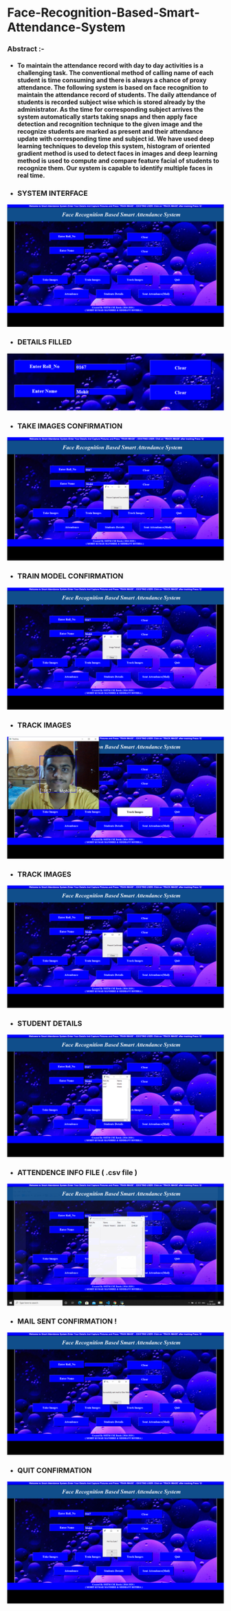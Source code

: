 # Face-Recognition-Based-Smart-Attendance-System

### Abstract :- 
- #### To maintain the attendance record with day to day activities is a challenging task. The conventional method of calling name of each student is time consuming and there is always a chance of proxy attendance. The following system is based on face recognition to maintain the attendance record of students. The daily attendance of students is recorded subject wise which is stored already by the administrator. As the time for corresponding subject arrives the system automatically starts taking snaps and then apply face detection and recognition technique to the given image and the recognize students are marked as present and their attendance update with corresponding time and subject id. We have used deep learning techniques to develop this system, histogram of oriented gradient method is used to detect faces in images and deep learning method is used to compute and compare feature facial of students to recognize them. Our system is capable to identify multiple faces in real time.

- ### SYSTEM INTERFACE 

![alt text](https://github.com/MohitKumarMandhre/Face-Recognition-Based-Smart-Attendance-System/blob/master/image_set/inetr.PNG)

- ### DETAILS FILLED

![alt text](https://github.com/MohitKumarMandhre/Face-Recognition-Based-Smart-Attendance-System/blob/master/image_set/det_fill.PNG)

- ### TAKE IMAGES CONFIRMATION

![alt text](https://github.com/MohitKumarMandhre/Face-Recognition-Based-Smart-Attendance-System/blob/master/image_set/i_take.PNG)

- ### TRAIN MODEL CONFIRMATION

![alt text](https://github.com/MohitKumarMandhre/Face-Recognition-Based-Smart-Attendance-System/blob/master/image_set/i_train.PNG)


- ### TRACK IMAGES

![alt text](https://github.com/MohitKumarMandhre/Face-Recognition-Based-Smart-Attendance-System/blob/master/image_set/i_track.PNG)

- ### TRACK IMAGES

![alt text](https://github.com/MohitKumarMandhre/Face-Recognition-Based-Smart-Attendance-System/blob/master/image_set/i_trac_C.PNG)

- ### STUDENT DETAILS

![alt text](https://github.com/MohitKumarMandhre/Face-Recognition-Based-Smart-Attendance-System/blob/master/image_set/s_det.PNG)

- ### ATTENDENCE INFO FILE ( .csv file )

![alt text](https://github.com/MohitKumarMandhre/Face-Recognition-Based-Smart-Attendance-System/blob/master/image_set/atten.PNG)

- ### MAIL SENT CONFIRMATION !

![alt text](https://github.com/MohitKumarMandhre/Face-Recognition-Based-Smart-Attendance-System/blob/master/image_set/mail.PNG)

- ### QUIT CONFIRMATION 

![alt text](https://github.com/MohitKumarMandhre/Face-Recognition-Based-Smart-Attendance-System/blob/master/image_set/quit_c.PNG)
